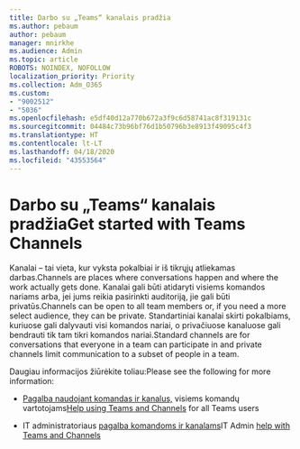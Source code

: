 ```yaml
---
title: Darbo su „Teams“ kanalais pradžia
ms.author: pebaum
author: pebaum
manager: mnirkhe
ms.audience: Admin
ms.topic: article
ROBOTS: NOINDEX, NOFOLLOW
localization_priority: Priority
ms.collection: Adm_O365
ms.custom:
- "9002512"
- "5036"
ms.openlocfilehash: e5df40d12a770b672a3f9c6d58741ac8f319131c
ms.sourcegitcommit: 04484c73b96bf76d1b50796b3e8913f49095c4f3
ms.translationtype: HT
ms.contentlocale: lt-LT
ms.lasthandoff: 04/18/2020
ms.locfileid: "43553564"
---
```

# <a name="get-started-with-teams-channels"></a><span data-ttu-id="a2bb7-102">Darbo su „Teams“ kanalais pradžia</span><span class="sxs-lookup"><span data-stu-id="a2bb7-102">Get started with Teams Channels</span></span>

<span data-ttu-id="a2bb7-103">Kanalai – tai vieta, kur vyksta pokalbiai ir iš tikrųjų atliekamas darbas.</span><span class="sxs-lookup"><span data-stu-id="a2bb7-103">Channels are places where conversations happen and where the work actually gets done.</span></span> <span data-ttu-id="a2bb7-104">Kanalai gali būti atidaryti visiems komandos nariams arba, jei jums reikia pasirinkti auditoriją, jie gali būti privatūs.</span><span class="sxs-lookup"><span data-stu-id="a2bb7-104">Channels can be open to all team members or, if you need a more select audience, they can be private.</span></span> <span data-ttu-id="a2bb7-105">Standartiniai kanalai skirti pokalbiams, kuriuose gali dalyvauti visi komandos nariai, o privačiuose kanaluose gali bendrauti tik tam tikri komandos nariai.</span><span class="sxs-lookup"><span data-stu-id="a2bb7-105">Standard channels are for conversations that everyone in a team can participate in and private channels limit communication to a subset of people in a team.</span></span>

<span data-ttu-id="a2bb7-106">Daugiau informacijos žiūrėkite toliau:</span><span class="sxs-lookup"><span data-stu-id="a2bb7-106">Please see the following for more information:</span></span>

- <span data-ttu-id="a2bb7-107">[Pagalba naudojant komandas ir kanalus,](https://support.office.com/article/teams-and-channels-df38ae23-8f85-46d3-b071-cb11b9de5499) visiems komandų vartotojams</span><span class="sxs-lookup"><span data-stu-id="a2bb7-107">[Help using Teams and Channels](https://support.office.com/article/teams-and-channels-df38ae23-8f85-46d3-b071-cb11b9de5499) for all Teams users</span></span>

- <span data-ttu-id="a2bb7-108">IT administratoriaus [pagalba komandoms ir kanalams](https://docs.microsoft.com/microsoftteams/teams-channels-overview)</span><span class="sxs-lookup"><span data-stu-id="a2bb7-108">IT Admin [help with Teams and Channels](https://docs.microsoft.com/microsoftteams/teams-channels-overview)</span></span> 
